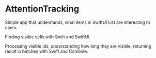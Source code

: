# AttentionTracking

Simple app that understands, what items in SwiftUI List are interesting to users. 

Finding visible cells with Swift and SwiftUI.

Processing visible ids, understanding how long they are visible, returning result in batches with Swift and Combine.
